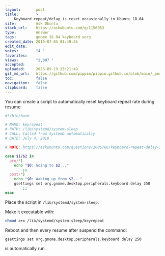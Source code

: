 ```yaml
---
layout:       post
title:        >
    Keyboard repeat/delay is reset occasionally in Ubuntu 18.04
site:         Ask Ubuntu
stack_url:    https://askubuntu.com/q/1156053
type:         Answer
tags:         gnome 18.04 keyboard xorg
created_date: 2019-07-05 01:49:26
edit_date:    
votes:        "4 "
favorites:    
views:        "2,097 "
accepted:     
uploaded:     2023-09-19 23:21:49
git_md_url:   https://github.com/pippim/pippim.github.io/blob/main/_posts/2019/2019-07-05-Keyboard-repeat_delay-is-reset-occasionally-in-Ubuntu-18.04.md
toc:          false
navigation:   false
clipboard:    false
---
```


You can create a script to automatically reset keyboard repeat rate during resume:



``` bash
#!/bin/bash

# NAME: keyrepeat
# PATH: /lib/systemd/system-sleep
# CALL: Called from SystemD automatically
# DATE: July 4, 2019.

# NOTE: https://askubuntu.com/questions/1086780/keyboard-repeat-delay-is-reset-occasionally-in-ubuntu-18-04

case $1/$2 in
  pre/*)
    echo "$0: Going to $2..."
        ;;
  post/*)
    echo "$0: Waking up from $2..."
    gsettings set org.gnome.desktop.peripherals.keyboard delay 250
        ;;
esac
```

Place the script in `/lib/systemd/system-sleep`.

Make it executable with:

``` bash
chmod a+x /lib/systemd/system-sleep/keyrepeat
```

Reboot and then every resume after suspend the command:

``` bash
gsettings set org.gnome.desktop.peripherals.keyboard delay 250
```

is automatically run.

